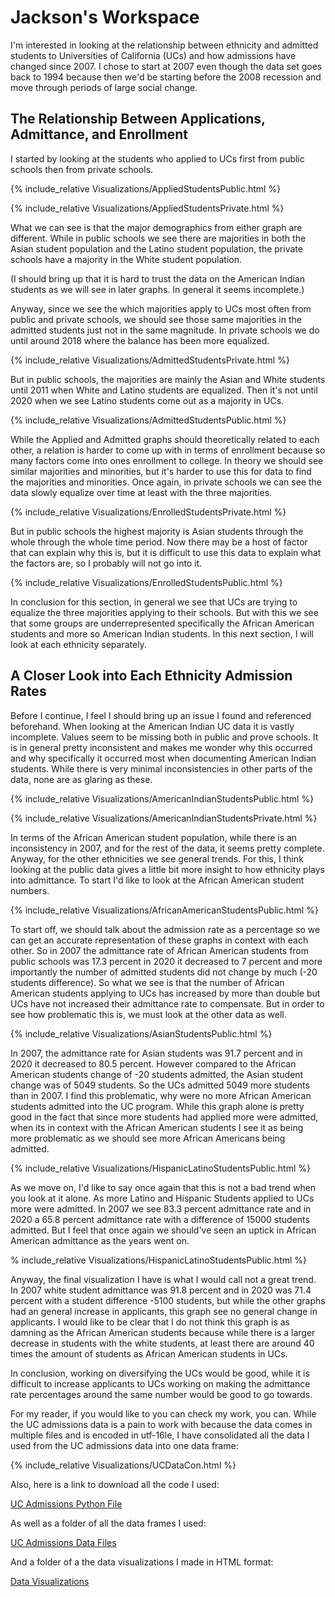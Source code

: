 # Jackson's Workspace


I'm interested in looking at the relationship between ethnicity and admitted students to Universities of California (UCs) and how admissions have changed since 2007. I chose to start at 2007 even though the data set goes back to 1994 because then we'd be starting before the 2008 recession and move through periods of large social change.





## The Relationship Between Applications, Admittance, and Enrollment


I started by looking at the students who applied to UCs first from public schools then from private schools.

{% include_relative Visualizations/AppliedStudentsPublic.html %}

{% include_relative Visualizations/AppliedStudentsPrivate.html %}

What we can see is that the major demographics from either graph are different. While in public schools we see there are majorities in both the Asian student population and the Latino student population, the private schools have a majority in the White student population.

(I should bring up that it is hard to trust the data on the American Indian students as we will see in later graphs. In general it seems incomplete.)

Anyway, since we see the which majorities apply to UCs most often from public and private schools, we should see those same majorities in the admitted students just not in the same magnitude. In private schools we do until around 2018 where the balance has been more equalized.

{% include_relative Visualizations/AdmittedStudentsPrivate.html %}

But in public schools, the majorities are mainly the Asian and White students until 2011 when White and Latino students are equalized. Then it's not until 2020 when we see Latino students come out as a majority in UCs.

{% include_relative Visualizations/AdmittedStudentsPublic.html %}

While the Applied and Admitted graphs should theoretically related to each other, a relation is harder to come up with in terms of enrollment because so many factors come into ones enrollment to college. In theory we should see similar majorities and minorities, but it's harder to use this for data to find the majorities and minorities. Once again, in private schools we can see the data slowly equalize over time at least with the three majorities.

{% include_relative Visualizations/EnrolledStudentsPrivate.html %}

But in  public schools the highest majority is Asian students through the whole through the whole time period. Now there may be a host of factor that can explain why this is, but it is difficult to use this data to explain what the factors are, so I probably will not go into it.
 
{% include_relative Visualizations/EnrolledStudentsPublic.html %}

In conclusion for this section, in general we see that UCs are trying to equalize the three majorities applying to their schools. But with this we see that some groups are underrepresented specifically the African American students and more so American Indian students. In this next section, I will look at each ethnicity separately.

## A Closer Look into Each Ethnicity Admission Rates

Before I continue, I feel I should bring up an issue I found and referenced beforehand. When looking at the American Indian UC data it is vastly incomplete. Values seem to be missing both in public and prove schools. It is in general pretty inconsistent and makes me wonder why this occurred and why specifically it occurred most when documenting American Indian students. While there is very minimal inconsistencies in other parts of the data, none are as glaring as these.

{% include_relative Visualizations/AmericanIndianStudentsPublic.html %}


{% include_relative Visualizations/AmericanIndianStudentsPrivate.html %}


In terms of the African American student population, while there is an inconsistency in 2007, and for the rest of the data, it seems pretty complete. Anyway, for the other ethnicities we see general trends. For this, I think looking at the public data gives a little bit more insight to how ethnicity plays into admittance. To start I'd like to look at the African American student numbers.


{% include_relative Visualizations/AfricanAmericanStudentsPublic.html %}

To start off, we should talk about the admission rate as a percentage so we can get an accurate representation of these graphs in context with each other. So in 2007 the admittance rate of African American students from public schools was 17.3 percent in 2020 it decreased to 7 percent and more importantly the number of admitted students did not change by much (-20 students difference). So what we see is that the number of African American students applying to UCs has increased by more than double but UCs have not increased their admittance rate to compensate. But in order to see how problematic this is, we must look at the other data as well.

{% include_relative Visualizations/AsianStudentsPublic.html %}

In 2007, the admittance rate for Asian students was 91.7 percent and in 2020 it decreased to 80.5 percent. However compared to the African American students change of -20 students admitted, the Asian student change was of 5049 students. So the UCs admitted 5049 more students than in 2007. I find this problematic, why were no more African American students admitted into the UC program. While this graph alone is pretty good in the fact that since more students had applied more were admitted, when its in context with the African American students I see it as being more problematic as we should see more African Americans being admitted.

{% include_relative Visualizations/HispanicLatinoStudentsPublic.html %}

As we move on, I'd like to say once again that this is not a bad trend when you look at it alone. As more Latino and Hispanic Students applied to UCs more were admitted. In 2007 we see 83.3 percent admittance rate and in 2020 a 65.8 percent admittance rate with a difference of 15000 students admitted. But I feel that once again we should've seen an uptick in African American admittance as the years went on.

% include_relative Visualizations/HispanicLatinoStudentsPublic.html %}

Anyway, the final visualization I have is what I would call not a great trend. In 2007 white student admittance was 91.8 percent and in 2020 was 71.4 percent with a student difference -5100 students, but while the other graphs had an general increase in applicants, this graph see no general change in applicants. I would like to be clear that I do not think this graph is as damning as the African American students because while there is a larger decrease in students with the white students, at least there are around 40 times the amount of students as African American students in UCs.

In conclusion, working on diversifying the UCs would be good, while it is difficult to increase applicants to UCs working on making the admittance rate percentages around the same number would be good to go towards.


For my reader, if you would like to you can check my work, you can. While the UC admissions data is a pain to work with because the data comes in multiple files and is encoded in utf-16le, I have consolidated all the data I used from the UC admissions data into one data frame:

{% include_relative Visualizations/UCDataCon.html %}

Also, here is a link to download all the code I used:

[UC Admissions Python File](https://drive.google.com/file/d/1E6izir4fjy9AapawBEvNEvForzPyTJct/view?usp=sharing)

As well as a folder of all the data frames I used:

[UC Admissions Data Files](https://drive.google.com/file/d/1khTUOeadGzKHnIAH9RYK9qq-trh-6jU6/view?usp=sharing)

And a folder of a the data visualizations I made in HTML format:

[Data Visualizations](https://drive.google.com/file/d/1DdoVO8G2ec8y2IQxbcByM-TQ6QqoBcTi/view?usp=sharing)